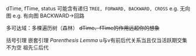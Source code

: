 dTime, fTime, status
可能含有递归
`TREE, FORWARD, BACKWARD, CROSS`
e.g. 无向图
e.g. 有向图
    BACKWARD->回路

多可达域：多棵遍历树（森林）
~~dTime、fTime的作用远超你的想象~~

括号引理
    嵌套引理 *Parenthesis Lemma*
        u与v有前后代关系当且仅当活跃期交集不为空
        祖先$\subseteq$后代
   
